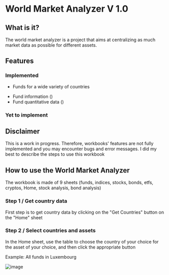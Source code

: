 # World Market Analyzer V 1.0

## What is it?

The world market analyzer is a project that aims at centralizing as much market data as possible for different assets.

## Features

### Implemented

* Funds for a wide variety of countries
- Fund information ()
- Fund quantitative data ()

### Yet to implement

## Disclaimer

This is a work in progress. Therefore, workbooks' features are not fully implemented and you may encounter bugs and error messages. I did my best to describe the steps to use this workbook

## How to use the World Market Analyzer

The workbook is made of 9 sheets (funds, indices, stocks, bonds, etfs, cryptos, Home, stock analysis, bond analysis)


### Step 1 / Get country data

First step is to get country data by clicking on the "Get Countries" button on the "Home" sheet

### Step 2 / Select countries and assets

In the Home sheet, use the table to choose the country of your choice for the asset of your choice, and then click the appropriate button

Example: All funds in Luxembourg 

![image](C:\Users\Valentin\Pictures\ma1.png)